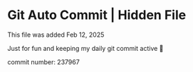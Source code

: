 # Git Auto Commit | Hidden File

This file was added Feb 12, 2025

Just for fun and keeping my daily git commit active 🤪

commit number: 237967
